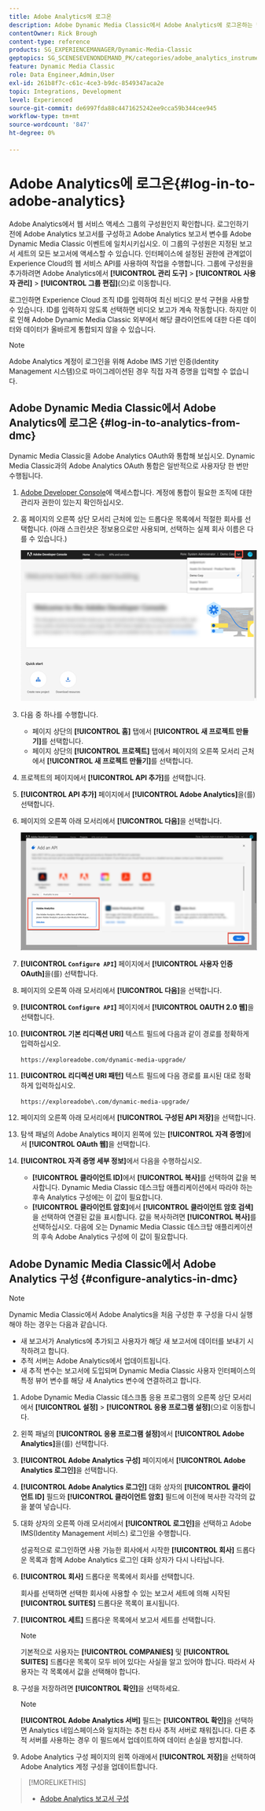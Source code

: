 ```yaml
---
title: Adobe Analytics에 로그온
description: Adobe Dynamic Media Classic에서 Adobe Analytics에 로그온하는 방법에 대해 알아봅니다.
contentOwner: Rick Brough
content-type: reference
products: SG_EXPERIENCEMANAGER/Dynamic-Media-Classic
geptopics: SG_SCENESEVENONDEMAND_PK/categories/adobe_analytics_instrumentation_kit
feature: Dynamic Media Classic
role: Data Engineer,Admin,User
exl-id: 261b8f7c-c61c-4ce3-b9dc-8549347aca2e
topic: Integrations, Development
level: Experienced
source-git-commit: de6997fda88c4471625242ee9cca59b344cee945
workflow-type: tm+mt
source-wordcount: '847'
ht-degree: 0%

---
```


# Adobe Analytics에 로그온{#log-in-to-adobe-analytics}

Adobe Analytics에서 웹 서비스 액세스 그룹의 구성원인지 확인합니다. 로그인하기 전에 Adobe Analytics 보고서를 구성하고 Adobe Analytics 보고서 변수를 Adobe Dynamic Media Classic 이벤트에 일치시키십시오. 이 그룹의 구성원은 지정된 보고서 세트의 모든 보고서에 액세스할 수 있습니다. 인터페이스에 설정된 권한에 관계없이 Experience Cloud의 웹 서비스 API를 사용하여 작업을 수행합니다. 그룹에 구성원을 추가하려면 Adobe Analytics에서 **[!UICONTROL 관리 도구]** > **[!UICONTROL 사용자 관리]** > **[!UICONTROL 그룹 편집]**(으)로 이동합니다.

로그인하면 Experience Cloud 조직 ID를 입력하여 최신 비디오 분석 구현을 사용할 수 있습니다. ID를 입력하지 않도록 선택하면 비디오 보고가 계속 작동합니다. 하지만 이로 인해 Adobe Dynamic Media Classic 외부에서 해당 클라이언트에 대한 다른 데이터와 데이터가 올바르게 통합되지 않을 수 있습니다.

>[!NOTE]
>
>Adobe Analytics 계정이 로그인을 위해 Adobe IMS 기반 인증(Identity Management 시스템)으로 마이그레이션된 경우 직접 자격 증명을 입력할 수 없습니다.

## Adobe Dynamic Media Classic에서 Adobe Analytics에 로그온 {#log-in-to-analytics-from-dmc}

Dynamic Media Classic을 Adobe Analytics OAuth와 통합해 보십시오. Dynamic Media Classic과의 Adobe Analytics OAuth 통합은 일반적으로 사용자당 한 번만 수행됩니다.

1. [Adobe Developer Console](https://developer.adobe.com/console)에 액세스합니다. 계정에 통합이 필요한 조직에 대한 관리자 권한이 있는지 확인하십시오.
1. 홈 페이지의 오른쪽 상단 모서리 근처에 있는 드롭다운 목록에서 적절한 회사를 선택합니다. (아래 스크린샷은 정보용으로만 사용되며, 선택하는 실제 회사 이름은 다를 수 있습니다.)

   ![새 프로젝트 만들기](assets/analytics-oauth1.png)

1. 다음 중 하나를 수행합니다.

   * 페이지 상단의 **[!UICONTROL 홈]** 탭에서 **[!UICONTROL 새 프로젝트 만들기]**&#x200B;를 선택합니다.
   * 페이지 상단의 **[!UICONTROL 프로젝트]** 탭에서 페이지의 오른쪽 모서리 근처에서 **[!UICONTROL 새 프로젝트 만들기]**&#x200B;를 선택합니다.

1. 프로젝트의 페이지에서 **[!UICONTROL API 추가]**&#x200B;를 선택합니다.
1. **[!UICONTROL API 추가]** 페이지에서 **[!UICONTROL Adobe Analytics]**&#x200B;을(를) 선택합니다.
1. 페이지의 오른쪽 아래 모서리에서 **[!UICONTROL 다음]**&#x200B;을 선택합니다.

   ![API 추가](assets/analytics-oauth2.png)

1. **[!UICONTROL `Configure API`]** 페이지에서 **[!UICONTROL 사용자 인증 OAuth]**&#x200B;을(를) 선택합니다.
1. 페이지의 오른쪽 아래 모서리에서 **[!UICONTROL 다음]**&#x200B;을 선택합니다.
1. **[!UICONTROL `Configure API`]** 페이지에서 **[!UICONTROL OAUTH 2.0 웹]**&#x200B;을 선택합니다.
1. **[!UICONTROL 기본 리디렉션 URI]** 텍스트 필드에 다음과 같이 경로를 정확하게 입력하십시오.

   `https://exploreadobe.com/dynamic-media-upgrade/`

1. **[!UICONTROL 리디렉션 URI 패턴]** 텍스트 필드에 다음 경로를 표시된 대로 정확하게 입력하십시오.

   `https://exploreadobe\.com/dynamic-media-upgrade/`

1. 페이지의 오른쪽 아래 모서리에서 **[!UICONTROL 구성된 API 저장]**&#x200B;을 선택합니다.
1. 탐색 패널의 Adobe Analytics 페이지 왼쪽에 있는 **[!UICONTROL 자격 증명]**&#x200B;에서 **[!UICONTROL OAuth 웹]**&#x200B;을 선택합니다.
1. **[!UICONTROL 자격 증명 세부 정보]**&#x200B;에서 다음을 수행하십시오.
   * **[!UICONTROL 클라이언트 ID]**&#x200B;에서 **[!UICONTROL 복사]**&#x200B;를 선택하여 값을 복사합니다. Dynamic Media Classic 데스크탑 애플리케이션에서 따라야 하는 후속 Analytics 구성에는 이 값이 필요합니다.
   * **[!UICONTROL 클라이언트 암호]**&#x200B;에서 **[!UICONTROL 클라이언트 암호 검색]**&#x200B;을 선택하여 연결된 값을 표시합니다. 값을 복사하려면 **[!UICONTROL 복사]**&#x200B;를 선택하십시오. 다음에 오는 Dynamic Media Classic 데스크탑 애플리케이션의 후속 Adobe Analytics 구성에 이 값이 필요합니다.

## Adobe Dynamic Media Classic에서 Adobe Analytics 구성 {#configure-analytics-in-dmc}

>[!NOTE]
>
>Dynamic Media Classic에서 Adobe Analytics을 처음 구성한 후 구성을 다시 실행해야 하는 경우는 다음과 같습니다.
>
>* 새 보고서가 Analytics에 추가되고 사용자가 해당 새 보고서에 데이터를 보내기 시작하려고 합니다.
>* 추적 서버는 Adobe Analytics에서 업데이트됩니다.
>* 새 추적 변수는 보고서에 도입되며 Dynamic Media Classic 사용자 인터페이스의 특정 뷰어 변수를 해당 새 Analytics 변수에 연결하려고 합니다.
>

1. Adobe Dynamic Media Classic 데스크톱 응용 프로그램의 오른쪽 상단 모서리에서 **[!UICONTROL 설정]** > **[!UICONTROL 응용 프로그램 설정]**(으)로 이동합니다.
1. 왼쪽 패널의 **[!UICONTROL 응용 프로그램 설정]**&#x200B;에서 **[!UICONTROL Adobe Analytics]**&#x200B;을(를) 선택합니다.
1. **[!UICONTROL Adobe Analytics 구성]** 페이지에서 **[!UICONTROL Adobe Analytics 로그인]**&#x200B;을 선택합니다.
1. **[!UICONTROL Adobe Analytics 로그인]** 대화 상자의 **[!UICONTROL 클라이언트 ID]** 필드와 **[!UICONTROL 클라이언트 암호]** 필드에 이전에 복사한 각각의 값을 붙여 넣습니다.
1. 대화 상자의 오른쪽 아래 모서리에서 **[!UICONTROL 로그인]**&#x200B;을 선택하고 Adobe IMS(Identity Management 서비스) 로그인을 수행합니다.

   성공적으로 로그인하면 사용 가능한 회사에서 시작한 **[!UICONTROL 회사]** 드롭다운 목록과 함께 Adobe Analytics 로그인 대화 상자가 다시 나타납니다.

1. **[!UICONTROL 회사]** 드롭다운 목록에서 회사를 선택합니다.

   회사를 선택하면 선택한 회사에 사용할 수 있는 보고서 세트에 의해 시작된 **[!UICONTROL SUITES]** 드롭다운 목록이 표시됩니다.

1. **[!UICONTROL 세트]** 드롭다운 목록에서 보고서 세트를 선택합니다.

   >[!NOTE]
   >
   >기본적으로 사용자는 **[!UICONTROL COMPANIES]** 및 **[!UICONTROL SUITES]** 드롭다운 목록이 모두 비어 있다는 사실을 알고 있어야 합니다. 따라서 사용자는 각 목록에서 값을 선택해야 합니다.

1. 구성을 저장하려면 **[!UICONTROL 확인]**&#x200B;을 선택하세요.

   >[!NOTE]
   >
   >**[!UICONTROL Adobe Analytics 서버]** 필드는 **[!UICONTROL 확인]**&#x200B;을 선택하면 Analytics 네임스페이스와 일치하는 추천 타사 추적 서버로 채워집니다. 다른 추적 서버를 사용하는 경우 이 필드에서 업데이트하여 데이터 손실을 방지합니다.

1. Adobe Analytics 구성 페이지의 왼쪽 아래에서 **[!UICONTROL 저장]**&#x200B;을 선택하여 Adobe Analytics 계정 구성을 업데이트합니다.

>[!MORELIKETHIS]
>
>* [Adobe Analytics 보고서 구성](configuring-analytics-reports.md#configuring_adobe_analytics_reports)
